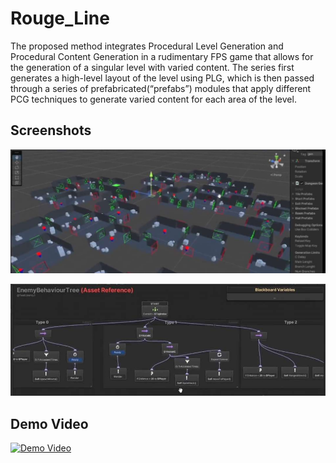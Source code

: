 # Rouge_Line #
The proposed method integrates Procedural Level Generation and Procedural Content Generation in a rudimentary FPS game that allows for the generation of a singular level with varied content. 
The series first generates a high-level layout of the level using PLG, which is then passed through a series of prefabricated(“prefabs”) modules that apply different PCG techniques to generate varied content for each area of the level. 

## Screenshots ##
![Rooms](/info/3.jpg)

![Enemy Tree](/info/2.jpg)

## Demo Video ##
[![Demo Video](https://img.youtube.com/vi/D5evne2MM8E/0.jpg)](https://www.youtube.com/watch?v=D5evne2MM8E)
